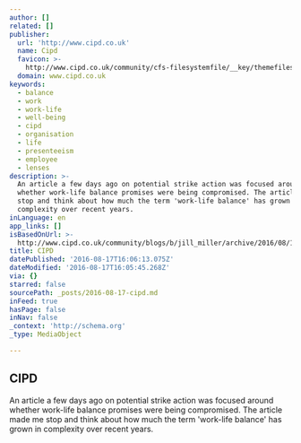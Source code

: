 ```yaml
---
author: []
related: []
publisher:
  url: 'http://www.cipd.co.uk'
  name: Cipd
  favicon: >-
    http://www.cipd.co.uk/community/cfs-filesystemfile/__key/themefiles/s-f40a088810f84069847386572739230d-files/favicon.ico
  domain: www.cipd.co.uk
keywords:
  - balance
  - work
  - work-life
  - well-being
  - cipd
  - organisation
  - life
  - presenteeism
  - employee
  - lenses
description: >-
  An article a few days ago on potential strike action was focused around
  whether work-life balance promises were being compromised. The article made me
  stop and think about how much the term 'work-life balance' has grown in
  complexity over recent years.
inLanguage: en
app_links: []
isBasedOnUrl: >-
  http://www.cipd.co.uk/community/blogs/b/jill_miller/archive/2016/08/17/working-9-to-5-6-7-8-is-not-the-way-to-make-a-living
title: CIPD
datePublished: '2016-08-17T16:06:13.075Z'
dateModified: '2016-08-17T16:05:45.268Z'
via: {}
starred: false
sourcePath: _posts/2016-08-17-cipd.md
inFeed: true
hasPage: false
inNav: false
_context: 'http://schema.org'
_type: MediaObject

---
```

<article style=""><h1>CIPD</h1><p>An article a few days ago on potential strike action was focused around whether work-life balance promises were being compromised. The article made me stop and think about how much the term 'work-life balance' has grown in complexity over recent years.</p></article>